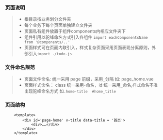 ### 页面说明
> * 根目录按业务划分文件夹
> * 每个业务下每个页面单独建立文件夹
> * 页面私有组件放置于组件components内相应文件夹下
> * 组件引用以驼峰命名方式引入各组件
`import eachComponentsName from '@components/..'`
> * 页面样式可在页面内联引入，样式复杂页面采用页面表现分离原则，外部引入`import ./todo.js`

### 文件命名规范
> * 页面文件命名: 统一采用 page 前缀，采用`_`分隔 如: page_home.vue
> * 页面样式命名： class 统一采用`-`命名，id 统一采用`_`命名,样式命名不准出现驼峰命名方式 如`.home-title  #home_title`

### 页面结构
```
    <template>
        <div id='page-home' v-title data-title = '首页'>
            <div>……</div> 
        </div>
    </template>    
```

